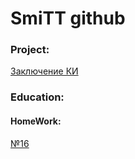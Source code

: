 # SmiTT github
### Project:
[Заключение КИ](https://smittr77.github.io/ZKI/ "ver. 0.01")

### Education:
#### HomeWork:
[№16](https://smittr77.github.io/HW16/ "Володя, тебе понравится")
